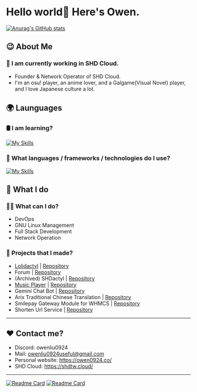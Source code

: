 # Hello world👋 Here's Owen.

[![Anurag's GitHub stats](https://github-readme-stats.vercel.app/api?username=owenliu0924&show_icons=true&theme=tokyonight)
](https://github.com/owenliu0924)

## 😉 About Me

### 💾 I am currently working in SHD Cloud.
- Founder & Network Operator of SHD Cloud.
- I'm an osu! player, an anime lover, and a Galgame(Visual Novel) player, and I love Japanese culture a lot.

## 🌍 Launguages

### 🛢️ I am learning?
[![My Skills](https://skillicons.dev/icons?i=rust,java)](https://owen0924.co)
  
### 🔮 What languages / frameworks / technologies do I use?
[![My Skills](https://skillicons.dev/icons?i=nextjs,react,ts,php,laravel,js,py,cs,mysql,postgres,prisma,bash,html,css,nodejs,docker)](https://owen0924.co)

## 🤗 What I do

### 🙋‍♂️ What can I do?
- DevOps
- GNU Linux Management
- Full Stack Development
- Network Operation

### 💎 Projects that I made?
- [Lolidactyl](https://shdtw.cloud) | [Repository](https://github.com/SHD-Development/lolidactyl)
- Forum | [Repository](https://github.com/SHD-Development/forum)
- (Archived) SHDactyl | [Repository](https://github.com/SHD-Development/SHDactyl)
- [Music Player](https://mp.owen0924.co) | [Repository](https://github.com/SHD-Development/music-player)
- Gemini Chat Bot | [Repository](https://github.com/SHD-Development/Gemini-Chat-Bot)
- Arix Traditional Chinese Translation | [Repository](https://github.com/SHD-Development/Arix-Traditional-Chinese)
- Smilepay Gateway Module for WHMCS | [Repository](https://github.com/owenliu0924/WHMCS-Smilepay-Gateway-Module)
- Shorten Url Service | [Repository](https://github.com/SHD-Development/Shorten-Url-Service)



---

## ❤️ Contact me?
- Discord: owenliu0924
- Mail: owenliu0924useful@gmail.com
- Personal website: https://owen0924.co/
- SHD Cloud: https://shdtw.cloud/

---

[![Readme Card](https://github-readme-stats.vercel.app/api/pin/?username=SHD-Development&repo=forum&show_owner=true&theme=catppuccin_mocha)](https://github.com/SHD-Development/forum)
[![Readme Card](https://github-readme-stats.vercel.app/api/pin/?username=SHD-Development&repo=SHDactyl&show_owner=true&theme=catppuccin_mocha)](https://github.com/SHD-Development/SHDactyl)
